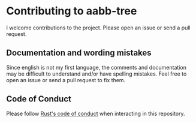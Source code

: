 # Contributing to aabb-tree

I welcome contributions to the project. Please open an issue or send a pull
request.

## Documentation and wording mistakes

Since english is not my first language, the comments and documentation may be
difficult to understand and/or have spelling mistakes. Feel free to open an
issue or send a pull request to fix them.

## Code of Conduct

Please follow [Rust's code of conduct][coc] when interacting in this repository.

[coc]: https://www.rust-lang.org/en-US/conduct.html
